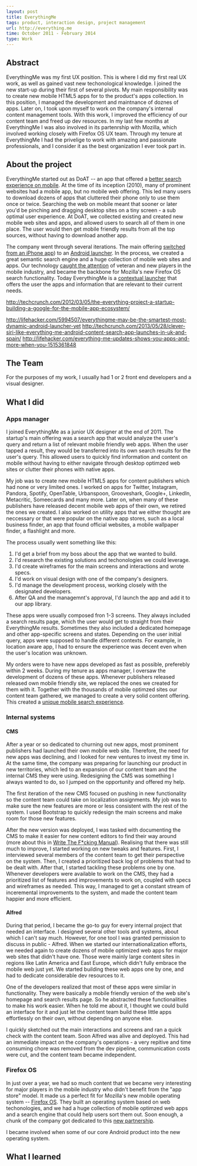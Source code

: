```yaml
---
layout: post
title: EverythingMe
tags: product, interaction design, project management
url: http://everything.me
time: October 2011 - February 2014
type: Work
---
```


Abstract
--------
EverythingMe was my first UX position. This is where I did my first real UX work, as well as gained vast new techonological knowledge. I joined the new start-up during their first of several pivots. My main responsibility was to create new mobile HTML5 apps for to the product's apps collection. In this position, I managed the development and maintnance of doznes of apps. Later on, I took upon myself to work on the company's internal content management tools. With this work, I improved the efficiency of our content team and freed up dev resources. In my last few months at EverythingMe I was also involved in its partenrship with Mozilla, which involved working closely with Firefox OS UX team. Through my tenure at EverythingMe I had the privelige to work with amazing and passionate professionals, and I consider it as the best organization I ever took part in.

About the project
-----------------
EverythingMe started out as DoAT -- an app that offered a [better search experience on mobile](http://youtu.be/XBKk2s9nnOg). At the time of its inception (2010), many of prominent websites had a mobile app, but no mobile web offering. This led many users to download dozens of apps that cluttered their phone only to use them once or twice. Searching the web on mobile meant that sooner or later you'd be pinching and dragging desktop sites on a tiny screen - a sub optimal user experience. At DoAT, we collected existing and created new mobile web sites and apps, and allowed users to search all of them in one place. The user would then get mobile friendly results from all the top sources, without having to download another app.

The company went through several iterations. The main offering [switched from an iPhone app](http://blog.everything.me/2013/05/16/iphone-users-this-is-farewell-but-not-goodbye/)) to an [Android launcher](http://lifehacker.com/5994507/everythingme-may-be-the-smartest-most-dynamic-android-launcher-yet). In the process, we created a great semantic search engine and a huge collection of mobile web sites and apps. Our technology [caught the attention](http://techcrunch.com/2012/11/28/everything-me-the-search-app-that-bridges-the-native-and-html5-divide-gets-25m-from-telefonica-mozilla-and-singtel/
) of veteran and new players in the mobile industry, and became the backbone for Mozilla's new Firefox OS search functionality. Today EverythingMe is a [contextual launcher](http://everything.me/) that offers the user the apps and information that are relevant to their current needs.

http://techcrunch.com/2012/03/05/the-everything-project-a-startup-building-a-google-for-the-mobile-app-ecosystem/

http://lifehacker.com/5994507/everythingme-may-be-the-smartest-most-dynamic-android-launcher-yet
http://techcrunch.com/2013/05/28/clever-siri-like-everything-me-android-content-search-app-launches-in-uk-and-spain/
http://lifehacker.com/everything-me-updates-shows-you-apps-and-more-when-you-1515361848


The Team
--------
For the purposes of my work, I usually had 1 or 2 front end developers and a visual designer.


What I did
----------

### Apps manager

I joined EverythingMe as a junior UX designer at the end of 2011. The startup's main offering was a search app that would analyze the user's query and return a list of relevant mobile friendly web apps. When the user tapped a result, they would be transferred into its own search results for the user's query. This allowed users to quickly find information and content on mobile without having to either navigate through desktop optimzed web sites or clutter their phones with native apps.

My job was to create new mobile HTML5 apps for content publishers which had none or very limited ones. I worked on apps for Twitter, Instagram, Pandora, Spotify, OpenTable, Urbanspoon, Grooveshark, Google+, LinkedIn, Metacritic, Someecards and many more. Later on, when many of these publishers have released decent mobile web apps of their own, we retired the ones we created. I also worked on utility apps that we either thought are neccessary or that were popular on the native app stores, such as a local business finder, an app that found official websites, a mobile wallpaper finder, a flashlight and more.

The process usually went something like this:
1. I'd get a brief from my boss about the app that we wanted to build.
2. I'd research the existing solutions and techonologies we could leverage.
3. I'd create wireframes for the main screens and interactions and wrote specs.
4. I'd work on visual design with one of the company's designers.
5. I'd manage the development process, working closely with the designated developers.
6. After QA and the managemnt's approval, I'd launch the app and add it to our app library.

These apps were usually composed fron 1-3 screens. They always included a search results page, which the user would get to straight from their EverythingMe results. Sometimes they also included a dedicated homepage and other app-specific screens and states. Depending on the user initial query, apps were supposed to handle different contexts. For example, in location aware app, I had to ensure the experience was decent even when the user's location was unknown.

My orders were to have new apps developed as fast as possible, preferebly within 2 weeks. During my tenure as apps manager, I oversaw the development of dozens of these apps. Whenever publishers released released own mobile friendly site, we replaced the ones we created for them with it. Together with the thousands of mobile optimzed sites our content team gathered, we managed to create a very solid content offering. This created a [unique mobile search experience](http://thenextweb.com/apps/2012/03/13/the-best-new-app-at-sxsw-everything-me-redefines-mobile-search/).

### Internal systems

#### CMS

After a year or so dedicated to churning out new apps, most prominent publishers had launched their own mobile web site. Therefore, the need for new apps was declining, and I looked for new ventures to invest my time in. At the same time, the company was preparing for launching our product in new territories, which led to an expansion of our content team and the internal CMS they were using. Redesigning the CMS was something I always wanted to do, so I jumped on the opportunity and offered my help.

The first iteration of the new CMS focused on pushing in new functionality so the content team could take on localization assignments. My job was to make sure the new features are more or less consistent with the rest of the system. I used Bootstrap to quickly redesign the main screens and make room for those new features.

After the new version was deployed, I was tasked with documenting the CMS to make it easier for new content editors to find their way around (more about this in [Write The F*cking Manual](https://medium.com/@yosefwaysman/write-the-f-cking-manual-6bf1bff96f88)). Realising that there was still much to improve, I started working on new tweaks and features. First, I interviewed several members of the content team to get their perspective on the system. Then, I created a prioritized back log of problems that had to be dealt with. After that, I started tackling these problems one by one. Whenever developers were available to work on the CMS, they had a prioritized list of features and improvements to work on, coupled with specs and wireframes as needed. This way, I managed to get a constant stream of inceremental improvements to the system, and made the content team happier and more efficient.

#### Alfred

During that period, I became the go-to guy for every internal project that needed an interface. I designed several other tools and systems, about which I can't say much. However, for one tool I was granted permission to discuss in public - Alfred. When we started our internationalization efforts, we needed again to create dozens of mobile optimized web apps for major web sites that didn't have one. Those were mainly large content sites in regions like Latin America and East Europe, which didn't fully embrace the mobile web just yet. We started building these web apps one by one, and had to dedicate considerable dev resources to it.

One of the developers realized that most of these apps were similar in functionality. They were basically a mobile friendly version of the web site's homepage and search results page. So he abstracted these functionalities to make his work easier. When he told me about it, I thought we could build an interface for it and just let the content team build these little apps effortlessly on their own, without depending on anyone else.

I quickly sketched out the main interactions and screens and ran a quick check with the content team. Soon Alfred was alive and deployed. This had an immediate impact on the company's operations -  a very repitive and time consuming chore was removed from the dev pipeline, communication costs were cut, and the content team became independent.

### Firefox OS

In just over a year, we had so much content that we became very interesting for major players in the mobile industry who didn't benefit from the "app store" model. It made us a perfect fit for Mozilla's new mobile operating system -- [Firefox OS](https://www.mozilla.org/en-US/firefox/os/). They built an operating system based on web techonologies, and we had a huge collection of mobile optimzed web apps and a search engine that could help users sort them out. Soon enough, a chunk of the company got dedicated to this [new partnership](https://blog.mozilla.org/blog/2012/11/28/mozilla-invests-in-everything-me/).

I became involved when some of our core Android product into the new operating system. 

What I learned
--------------